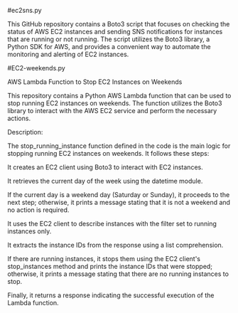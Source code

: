 #ec2sns.py 

This GitHub repository contains a Boto3 script that focuses on checking the status of AWS EC2 instances and sending SNS notifications for instances that are running or not running. The script utilizes the Boto3 library, a Python SDK for AWS, and provides a convenient way to automate the monitoring and alerting of EC2 instances.

#EC2-weekends.py

AWS Lambda Function to Stop EC2 Instances on Weekends

This repository contains a Python AWS Lambda function that can be used to stop running EC2 instances on weekends. The function utilizes the Boto3 library to interact with the AWS EC2 service and perform the necessary actions.

Description:

The stop_running_instance function defined in the code is the main logic for stopping running EC2 instances on weekends. It follows these steps:

It creates an EC2 client using Boto3 to interact with EC2 instances.

It retrieves the current day of the week using the datetime module.

If the current day is a weekend day (Saturday or Sunday), it proceeds to the next step; otherwise, it prints a message stating that it is not a weekend and no action is required.

It uses the EC2 client to describe instances with the filter set to running instances only.

It extracts the instance IDs from the response using a list comprehension.

If there are running instances, it stops them using the EC2 client's stop_instances method and prints the instance IDs that were stopped; otherwise, it prints a message stating that there are no running instances to stop.

Finally, it returns a response indicating the successful execution of the Lambda function.
